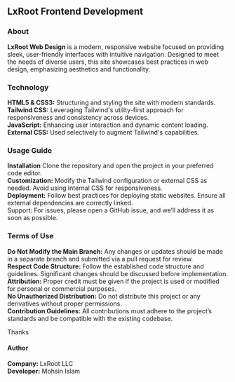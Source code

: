 <h2>LxRoot Frontend Development</h2>

<h3>About</h3>
<b>LxRoot Web Design</b> is a modern, responsive website focused on providing sleek, user-friendly interfaces with intuitive navigation. Designed to meet the needs of diverse users, this site showcases best practices in web design, emphasizing aesthetics and functionality.

<h3>Technology</h3>
<b>HTML5 & CSS3:</b> Structuring and styling the site with modern standards. </br>
<b>Tailwind CSS:</b> Leveraging Tailwind's utility-first approach for responsiveness and consistency across devices. </br>
<b>JavaScript:</b> Enhancing user interaction and dynamic content loading. </br>
<b>External CSS:</b> Used selectively to augment Tailwind's capabilities. 

<h3>Usage Guide</h3>
<b>Installation</b> Clone the repository and open the project in your preferred code editor. </br>
<b>Customization:</b> Modify the Tailwind configuration or external CSS as needed. Avoid using internal CSS for responsiveness. </br>
<b>Deployment:</b> Follow best practices for deploying static websites. Ensure all external dependencies are correctly linked. </br>
<b></b>Support: For issues, please open a GitHub issue, and we’ll address it as soon as possible.

<h3>Terms of Use</h3>
<b>Do Not Modify the Main Branch:</b> Any changes or updates should be made in a separate branch and submitted via a pull request for review. </br>
<b>Respect Code Structure:</b> Follow the established code structure and guidelines. Significant changes should be discussed before implementation. </br>
<b>Attribution:</b> Proper credit must be given if the project is used or modified for personal or commercial purposes. </br>
<b>No Unauthorized Distribution:</b> Do not distribute this project or any derivatives without proper permissions. </br>
<b>Contribution Guidelines:</b> All contributions must adhere to the project’s standards and be compatible with the existing codebase.

Thanks

<h4>Author</h4>
<b>Company:</b> LxRoot LLC </br>
<b>Developer:</b> Mohsin Islam
